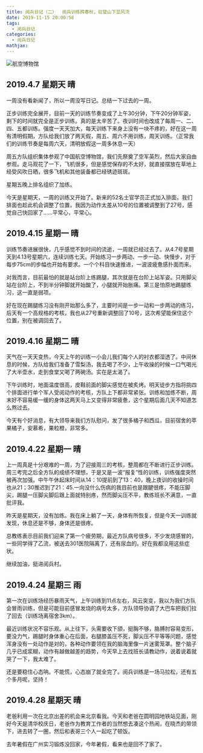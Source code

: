 ```yaml
---
title: 阅兵日记（二）  阅兵训练跨春秋，驻璧山下显风流
date: 2019-11-15 20:00:58
tags:
  - 阅兵日记
categories:
  - 阅兵日记
mathjax:
---
```


![航空博物馆](https://i.loli.net/2019/11/15/gvYIiGa4AJDdT2p.png)

## 2019.4.7 星期天 晴

一周没有看新闻了，所以一周没写日记。总结一下过去的一周。

正步训练完全展开，目前一天的训练节奏变成了上午30分钟，下午20分钟军姿，剩下的时间就完全是正步训练。真的是太辛苦了。夜训时间也改成了每周一、二、四、五都训练。强度一天天加大，每天训练下来身上没有一块不疼的，好在这一周有清明假期，方队给我们放了两天假，周五、周六不用训练，周天训练。（正常我们的训练节奏是每周六天，清明放假这一周多休息一天）

周五方队组织集体参观了中国航空博物馆，我们先祭奠了空军英烈，然后大家自由参观。走马观花了一下，飞机很多，但是感觉保存的不太好，就直接摆放在草地上经受风吹日晒，很多飞机和其他装备都已经锈迹斑斑。

星期五晚上排名组织了加练。

今天是星期天，一周的训练又开始了。新来的52名士官学员正式加入排面，我们排面也趁此机会调整了位置，我因为动作太差从10号的位置被调整到了27号，感觉自己快回家了……平常心，平常心。

## 2019.4.15 星期一  晴

训练节奏进展很快，几乎感觉不到时间的流逝，一周就已经过去了。从4.7号星期天到4.13号星期六，连续训练七天。开始练习一步两动、一步一动、快慢步，对于每步75cm的步幅也开始有要求。一个个科目快速推进，一波波疲惫感扑面而来。

对我而言，目前最怕的就是站台阶上练踢腿，其次就是在台阶上站军姿。只用脚尖站在台阶上，不到半分钟脚就开始酸了，小腿就开始胀痛。第三是怕原地踢腿练习，这一直是弱项。

好在现在踢腿练习没有刚开始那么多了，主要时间是一步一动和一步两动的练习，后天有一个高规格的考核，我也从27号重新调整回了10号，这次希望能保住这个位置，别在被调回去了。

## 2019.4.16 星期二 晴

天气在一天天变热，今天上午的训练一小会儿我们每个人的衬衣都湿透了。中间休息的时候，方队给我们准备了雪梨汤，我去喝了不少，上午收操的时候一口气喝光了大半壶水，走到食堂又喝了两碗汤。实在是太渴了。

下午训练时，地面温度很高，皮鞋前面的脚尖感觉在被炙烤。明天徒步方指将挑四个排面进行单个军人受阅动作的考核，方队上下都非常紧张。训练和加练不断，周末好不容易缓一缓的身体这两天马上又变得非常疲惫，这个星期后面几天不知道怎么熬过去。

今天有个好消息，有大领导来我们方队慰问，发了很多橘子和西瓜，目前宿舍的苹果橘子，安慕希，果粒橙，非常多。

## 2019.4.22 星期一 晴

上一周真是十分艰难的一周，为了迎接周三的考核，整周都在不断进行正步训练。周三考完之后全方队的成绩不理想，于是又是一波“报复”性的训练，训练强度突然被再次加强。中午午休起床时间从14：10提前到了13：40，晚上夜训的收操时间也从21；30推迟到了21：45.一向没什么伤病的我目前也是跟腱很疼，不能压脚尖，踢腿一压脚尖脚后跟上面就特别疼，然而脚尖压不平，教练班长不满意，一直批评我。

昨天是星期天，没有加练。我在床上躺了一天，身体有所恢复，但是今天一训练就发现，休息还是不够，身体还是很疼。

总教练表示目前我们迎来了第一个疲劳期，最近方队病号很多，不少发烧感冒的，一些同学得了乙流，被送去301医院隔离了，还有尿血的。好在我都没用这些症状。

继续加油，挺进阅兵村。

## 2019.4.24 星期三 雨

第一次在训练场经历暴雨天气，上午训练到11点左右，风云突变，我以为我们方队会冒雨训练，但是可能目前感冒发烧的病号太多，方队领导协调了大巴车把我们拉了回去（训练场离宿舍3km）。

最近训练状况不容乐观。从上往下，头需要收下颌，挺胸不够，胳膊肘容易变形，要没力气，踢腿时身体重心在后面，右腿膝盖压不死，脚尖压不平等等问题，感觉浑身没有一处动作是对的，各种动作要领在我的脑海里像一片迷雾笼罩。整个脑子几乎已成浆糊，动作有越做越差的趋势，今天早上去找班长请教动作，说着说着就哭了一下，我太难了。

还是要稳住心态呐。不能慌，心态崩了就全完了。阅兵训练是一场马拉松，还有五个多月呢，坚持！

## 2019.4.28 星期天 晴

老爸利用一次在北京出差的机会来北京看我。今天和老爸在圆明园地铁站见面，刚好今天是清华校庆日，老爸作为教育工作者的当然想去凑这个热闹，在晓杰的带领下，进去转了一圈，然后和表哥三个人一起吃了顿饭。

去年暑假在广州实习锻炼没回家，今年暑假，看来也是回不了家了。
